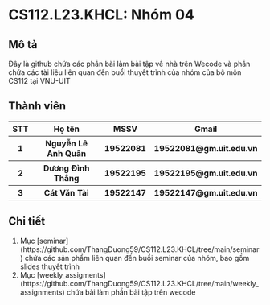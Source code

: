 <h1>CS112.L23.KHCL: Nhóm 04</h1>
<h2>Mô tả</h2>
<p>Đây là github chứa các phần bài làm bài tập về nhà trên Wecode và phần chứa các tài liệu liên quan đến buổi thuyết trình của nhóm của bộ môn CS112 tại VNU-UIT</p>
<h2>Thành viên</h2>
<table style="width:100%">
  <tr>
    <th>STT</th>
    <th>Họ tên</th>
    <th>MSSV</th>
    <th>Gmail</th>
  </tr>
  <tr>
    <th>1</th>
    <th>Nguyễn Lê Anh Quân</th>
    <th>19522081</th>
    <th>19522081@gm.uit.edu.vn</th>
  </tr>
  <tr>
    <th>2</th>
    <th>Dương Đình Thắng</th>
    <th>19522195</th>
    <th>19522195@gm.uit.edu.vn</th>
  </tr>
  <tr>
    <th>3</th>
    <th>Cát Văn Tài</th>
    <th>19522147</th>
    <th>19522147@gm.uit.edu.vn</th>
  </tr>
</table>
<h2>Chi tiết</h2>
<ol>
<li>Mục [seminar](https://github.com/ThangDuong59/CS112.L23.KHCL/tree/main/seminar) chứa các sản phẩm liên quan đến buổi seminar của nhóm, bao gồm slides thuyết trình</li>
<li>Mục [weekly_assigments](https://github.com/ThangDuong59/CS112.L23.KHCL/tree/main/weekly_assignments) chứa bài làm phần bài tập trên wecode</li>
</ol>
